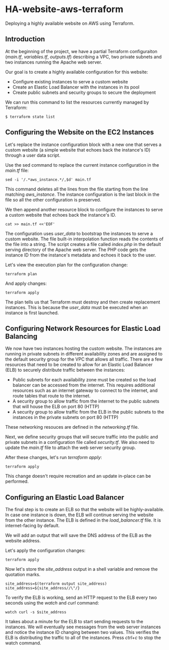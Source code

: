 # HA-website-aws-terraform
Deploying a highly available website on AWS using Terraform.

## Introduction

At the beginning of the project, we have a partial Terraform configuraiton (_main.tf_, _variables.tf_, _outputs.tf_) describing a VPC, two private subnets and two instances running the Apache web server.

Our goal is to create a highly available configuration for this website:

- Configure existing instances to serve a custom website
- Create an Elastic Load Balancer with the instances in its pool
- Create public subnets and security groups to secure the deployment

We can run this command to list the resources currently managed by Terraform:
  
```
$ terraform state list
```

## Configuring the Website on the EC2 Instances

Let's replace the instance configuration block with a new one that serves a custom website (a simple website that echoes back the instance's ID) through a user data script.

Use the sed command to replace the current instance configuration in the _main.tf_ file:

```
sed -i '/.*aws_instance.*/,$d' main.tf
```
This command deletes all the lines from the file starting from the line matching _aws_instance_. The instance configuration is the last block in the file so all the other configuration is preserved.

We then append another resource block to configure the instances to serve a custom website that echoes back the instance's ID.

```
cat >> main.tf <<'EOF'
```

The configuration uses _user_data_ to bootstrap the instances to serve a custom website. The file built-in interpolation function reads the contents of the file into a string.
The script creates a file called _index.php_ in the default serving directory of the Apache web server. The PHP code gets the instance ID from the instance's metadata and echoes it back to the user.

Let's view the execution plan for the configuration change:

```
terraform plan
```

And apply changes:

```
terraform apply
```

The plan tells us that Terraform must destroy and then create replacement instances. This is because the _user_data_ must be executed when an instance is first launched.


## Configuring Network Resources for Elastic Load Balancing 

We now have two instances hosting the custom website. The instances are running in private subnets in different availability zones and are assigned to the default security group for the VPC that allows all traffic. There are a few resources that need to be created to allow for an Elastic Load Balancer (ELB) to securely distribute traffic between the instances:

- Public subnets for each availability zone must be created so the load balancer can be accessed from the internet. This requires additional resources such as an internet gateway to connect to the internet, and route tables that route to the internet.
- A security group to allow traffic from the internet to the public subnets that will house the ELB on port 80 (HTTP)
- A security group to allow traffic from the ELB in the public subnets to the instances in the private subnets on port 80 (HTTP)

These networking resouces are defined in the _networking.tf_ file.

Next, we define security groups that will secure traffic into the public and private subnets in a configuration file called _security.tf_.
We also need to update the _main.tf_ file to attach the web server security group.

After these changes, let's run _terraform apply_:

```
terraform apply
```

This change doesn't require recreation and an update in-place can be performed.

## Configuring an Elastic Load Balancer

The final step is to create an ELB so that the website will be highly-available. In case one instance is down, the ELB will continue serving the website from the other instance.
The ELB is defined in the _load_balancer.tf_ file. It is internet-facing by default.

We will add an output that will save the DNS address of the ELB as the website address.

Let's apply the configuration changes: 

```
terraform apply
```

Now let's store the _site_address_ output in a shell variable and remove the quotation marks.

```
site_address=$(terraform output site_address)
site_address=${site_address//\"/}
```

To verify the ELB is working, send an HTTP request to the ELB every two seconds using the _watch_ and _curl_ command:

```
watch curl -s $site_address
```

It takes about a minute for the ELB to start sending requests to the instances. We will eventually see messages from the web server instances and notice the instance ID changing between two values. This verifies the ELB is distributing the traffic to all of the instances. Press _ctrl+c_ to stop the watch command.

